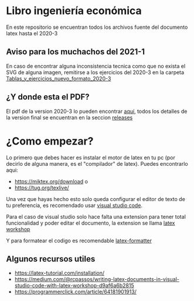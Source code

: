 # Libro ingeniería económica
En este repositorio se encuentran todos los archivos fuente del documento latex hasta el 2020-3


## Aviso para los muchachos del 2021-1
En caso de encontrar alguna inconsistencia tecnica como que no exista el SVG de alguna imagen, remitirse a los ejercicios del 2020-3 en la carpeta [Tablas_y_ejercicios_nuevo_formato_2020-3](https://gitlab.com/sanrinconr/latex-ingeco/-/tree/master/Tablas_y_ejercicios_nuevo_formato_2020-3)

## ¿Y donde esta el PDF?

El pdf de la version 2020-3 lo pueden encontrar [aquí](https://drive.google.com/file/d/1Tyvyn7nrxsbXYw9txUC3CUjrFTeUsrNb/view?usp=sharing), todos los detalles de la version final se encuentran en la seccion [releases](https://gitlab.com/sanrinconr/latex-ingeco/-/releases)

# ¿Como empezar?
Lo primero que debes hacer es instalar el motor de latex en tu pc (por decirlo de alguna manera, es el "compilador" de latex). Puedes encontrarlo aqui:

- https://miktex.org/download o
- https://tug.org/texlive/

Una vez que hayas hecho esto solo queda configurar el editor de texto de tu preferencia, es recomendado usar [visual studio code](https://code.visualstudio.com/download).

Para el caso de visual studio solo hace falta una extension para tener total funcionalidad y poder editar el documento, la extension se llama [latex workshop](https://marketplace.visualstudio.com/items?itemName=James-Yu.latex-workshop)

Y para formatear el codigo es recomendable [latex-formatter](https://marketplace.visualstudio.com/items?itemName=nickfode.latex-formatter)

## Algunos recursos utiles
- https://latex-tutorial.com/installation/
- https://medium.com/@rcpassos/writing-latex-documents-in-visual-studio-code-with-latex-workshop-d9af6a6b2815
- https://programmerclick.com/article/64181901913/
